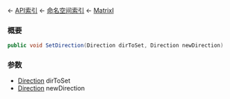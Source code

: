 ← [API索引](Api-Index) ← [命名空间索引](Namespace-Index) ← [MatrixI](VRageMath.MatrixI)

### 概要

```csharp
public void SetDirection(Direction dirToSet, Direction newDirection)
```

### 参数

* [Direction](VRageMath.Base6Directions+Direction) dirToSet
* [Direction](VRageMath.Base6Directions+Direction) newDirection
